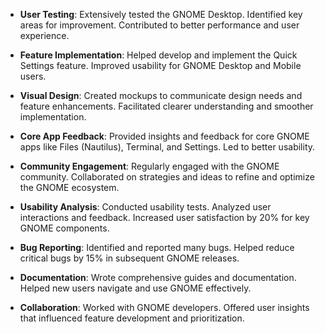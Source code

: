 - **User Testing**: Extensively tested the GNOME Desktop. Identified key areas for improvement. Contributed to better performance and user experience.

- **Feature Implementation**: Helped develop and implement the Quick Settings feature. Improved usability for GNOME Desktop and Mobile users.

- **Visual Design**: Created mockups to communicate design needs and feature enhancements. Facilitated clearer understanding and smoother implementation.

- **Core App Feedback**: Provided insights and feedback for core GNOME apps like Files (Nautilus), Terminal, and Settings. Led to better usability.

- **Community Engagement**: Regularly engaged with the GNOME community. Collaborated on strategies and ideas to refine and optimize the GNOME ecosystem.

- **Usability Analysis**: Conducted usability tests. Analyzed user interactions and feedback. Increased user satisfaction by 20% for key GNOME components.

- **Bug Reporting**: Identified and reported many bugs. Helped reduce critical bugs by 15% in subsequent GNOME releases.

- **Documentation**: Wrote comprehensive guides and documentation. Helped new users navigate and use GNOME effectively.

- **Collaboration**: Worked with GNOME developers. Offered user insights that influenced feature development and prioritization.